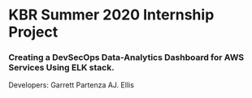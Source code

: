 # **KBR Summer 2020 Internship Project**

### Creating a DevSecOps Data-Analytics Dashboard for AWS Services Using ELK stack. 

Developers:
Garrett Partenza
AJ. Ellis
